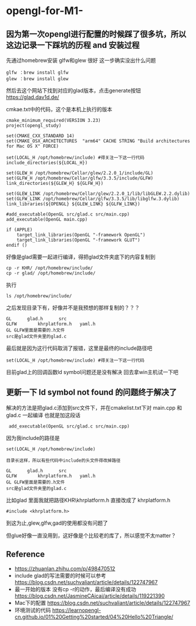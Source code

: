 # opengl-for-M1-

## 因为第一次opengl进行配置的时候踩了很多坑，所以这边记录一下踩坑的历程 and 安装过程


先通过homebrew安装 glfw和glew 很好 这一步确实没出什么问题

```shell
glfw ：brew install glfw
glew ：brew install glew
```

然后去这个网站下找到对应的glad版本，点击generate按钮
https://glad.dav1d.de/

cmkae.txt中的代码，这个是本机上执行的版本
```
cmake_minimum_required(VERSION 3.23)
project(opengl_study)

set(CMAKE_CXX_STANDARD 14)
set(CMAKE_OSX_ARCHITECTURES  "arm64" CACHE STRING "Build architectures for Mac OS X" FORCE)

set(LOCAL_H /opt/homebrew/include) #得关注一下这一行代码 
include_directories(${LOCAL_H})

set(GLEW_H /opt/homebrew/Cellar/glew/2.2.0_1/include/GL)
set(GLFW_H /opt/homebrew/Cellar/glfw/3.3.5/include/GLFW)
link_directories(${GLEW_H} ${GLFW_H})

set(GLEW_LINK /opt/homebrew/Cellar/glew/2.2.0_1/lib/libGLEW.2.2.dylib)
set(GLFW_LINK /opt/homebrew/Cellar/glfw/3.3.5/lib/libglfw.3.dylib)
link_libraries(${OPENGL} ${GLEW_LINK} ${GLFW_LINK})

#add_executable(OpenGL src/glad.c src/main.cpp)
add_executable(OpenGL main.cpp)

if (APPLE)
    target_link_libraries(OpenGL "-framework OpenGL")
    target_link_libraries(OpenGL "-framework GLUT")
endif ()
```
好像是glad需要一起进行编译，得把glad文件夹底下的内容复制到

```
cp -r KHR/ /opt/homebrew/include/
cp -r glad/ /opt/homebrew/include/
```

执行
```
ls /opt/homebrew/include/
```
之后发现目录下有，好像并不是我预想的那样复制的？？？
```
GL		glad.h		src
GLFW		khrplatform.h	yaml.h
GL GLFW里面是需要的.h文件
src是glad文件夹里的glad.c
```

最后就是因为这行代码取消了报错，这里是最终的include路径吧
```
set(LOCAL_H /opt/homebrew/include) #得关注一下这一行代码 
```


目前glad上的回调函数ld symbol问题还是没有解决 回去拿win主机试一下吧


## 更新一下 ld symbol not found 的问题终于解决了
解决的方法是把glad.c添加到src文件下，并在cmakelist.txt下对 main.cpp 和 glad.c 一起编译 也就是加这段话

```
 add_executable(OpenGL src/glad.c src/main.cpp)
```
因为我include的路径是

```
set(LOCAL_H /opt/homebrew/include)

目录长这样，所以有些代码中include的头文件得改掉路径

GL		glad.h		src
GLFW		khrplatform.h	yaml.h
GL GLFW里面是需要的.h文件
src是glad文件夹里的glad.c

```

比如glad 里面我就把路径KHR\khrplatform.h 直接改成了 khrplatform.h
```
#include <khrplatform.h>
```
到这为止,glew,glfw,gad的使用都没有问题了

但glue好像一直没用到，这好像是个比较老的库了，所以感觉不太matter？


## Reference
* https://zhuanlan.zhihu.com/p/498470512
* include glad的写法需要的时候可以参考 https://blog.csdn.net/suchvaliant/article/details/122747967
* 最一开始的版本 没有cp -r的动作，最后编译没有成功 https://blog.csdn.net/JasmineCAicai/article/details/119221390
* Mac下的配置 https://blog.csdn.net/suchvaliant/article/details/122747967 
* 环境测试的代码 https://learnopengl-cn.github.io/01%20Getting%20started/04%20Hello%20Triangle/ 
